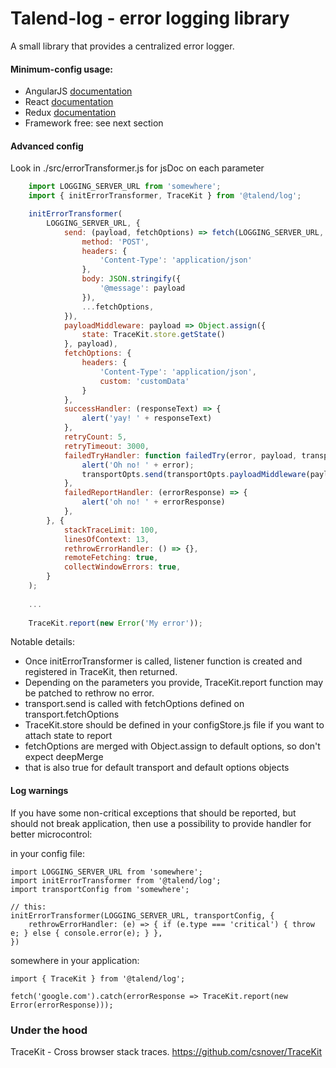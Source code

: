 # Talend-log - error logging library

A small library that provides a centralized error logger.

#### Minimum-config usage:

* AngularJS [documentation](./src/angular)
* React [documentation](./src/react)
* Redux [documentation](./src/redux)
* Framework free: see next section

#### Advanced config
Look in ./src/errorTransformer.js for jsDoc on each parameter
```javascript
    import LOGGING_SERVER_URL from 'somewhere';
    import { initErrorTransformer, TraceKit } from '@talend/log';

    initErrorTransformer(
        LOGGING_SERVER_URL, {
            send: (payload, fetchOptions) => fetch(LOGGING_SERVER_URL, {
                method: 'POST',
                headers: {
                    'Content-Type': 'application/json'
                },
                body: JSON.stringify({
                    '@message': payload
                }),
                ...fetchOptions,
            }),
            payloadMiddleware: payload => Object.assign({
                state: TraceKit.store.getState()
            }, payload),
            fetchOptions: {
                headers: {
                    'Content-Type': 'application/json',
                    custom: 'customData'
                }
            },
            successHandler: (responseText) => {
                alert('yay! ' + responseText)
            },
            retryCount: 5,
            retryTimeout: 3000,
            failedTryHandler: function failedTry(error, payload, transportOpts, attempt) {
                alert('Oh no! ' + error);
                transportOpts.send(transportOpts.payloadMiddleware(payload), transportOpts.fetchOptions, attempt + 1);
            },
            failedReportHandler: (errorResponse) => {
                alert('oh no! ' + errorResponse)
            },
        }, {
            stackTraceLimit: 100,
            linesOfContext: 13,
            rethrowErrorHandler: () => {},
            remoteFetching: true,
            collectWindowErrors: true,
        }
    );
    
    ...
    
    TraceKit.report(new Error('My error'));
```

Notable details:
 - Once initErrorTransformer is called, listener function is created and registered in TraceKit, then returned.
 - Depending on the parameters you provide, TraceKit.report function may be patched to rethrow no error.
 - transport.send is called with fetchOptions defined on transport.fetchOptions
 - TraceKit.store should be defined in your configStore.js file if you want to attach state to report
 - fetchOptions are merged with Object.assign to default options, so don't expect deepMerge
 - that is also true for default transport and default options objects

#### Log warnings

If you have some non-critical exceptions that should be reported, but should not break application, then use a possibility to provide handler for better microcontrol:

in your config file:

    import LOGGING_SERVER_URL from 'somewhere';
    import initErrorTransformer from '@talend/log';
    import transportConfig from 'somewhere';

    // this:
    initErrorTransformer(LOGGING_SERVER_URL, transportConfig, {
        rethrowErrorHandler: (e) => { if (e.type === 'critical') { throw e; } else { console.error(e); } },
    })

somewhere in your application:

    import { TraceKit } from '@talend/log';

    fetch('google.com').catch(errorResponse => TraceKit.report(new Error(errorResponse)));

### Under the hood

TraceKit - Cross browser stack traces. https://github.com/csnover/TraceKit
